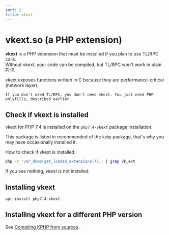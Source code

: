 ```yaml
---
sort: 2
title: vkext
---
```


# vkext.so (a PHP extension)

**vkext** is a PHP extension that must be installed if you plan to use TL/RPC calls.  
Without vkext, your code can be compiled, but TL/RPC won't work in plain PHP.

vkext exposes functions written in C because they are performance-critical (network layer).

```tip
If you don't need TL/RPC, you don't need vkext. You just need PHP polyfills, described earlier.
```


## Check if vkext is installed

vkext for PHP 7.4 is installed on the `php7.4-vkext` package installation. 

This package is listed in recommended of the `kphp` package, that's why you may have occasionally installed it.

How to check if vkext is installed:
```bash
php -r 'var_dump(get_loaded_extensions());' | grep vk_ext
```

If you see nothing, *vkext* is not installed.


## Installing vkext

```bash
apt install php7.4-vkext
```


## Installing vkext for a different PHP version

See [Compiling KPHP from sources](../../kphp-internals/developing-and-extending-kphp/compiling-kphp-from-sources.md).

